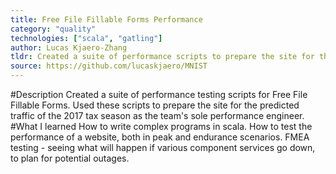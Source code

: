 ```yaml
---
title: Free File Fillable Forms Performance
category: "quality"
technologies: ["scala", "gatling"]
author: Lucas Kjaero-Zhang
tldr: Created a suite of performance scripts to prepare the site for the predicted traffic of the 2017 tax season as the team's sole performance engineer.
source: https://github.com/lucaskjaero/MNIST
---
```

#Description
Created a suite of performance testing scripts for Free File Fillable Forms. Used these scripts to prepare the site for the predicted traffic of the 2017 tax season as the team's sole performance engineer.
#What I learned
How to write complex programs in scala. How to test the performance of a website, both in peak and endurance scenarios. FMEA testing - seeing what will happen if various component services go down, to plan for potential outages.

